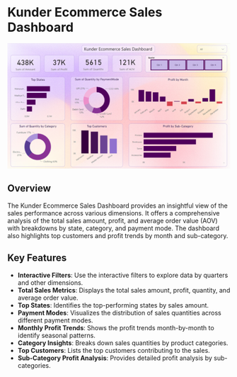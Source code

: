 # Kunder Ecommerce Sales Dashboard

![Kunder Ecommerce Sales Dashboard](./dashboard.png)

## Overview

The Kunder Ecommerce Sales Dashboard provides an insightful view of the sales performance across various dimensions. It offers a comprehensive analysis of the total sales amount, profit, and average order value (AOV) with breakdowns by state, category, and payment mode. The dashboard also highlights top customers and profit trends by month and sub-category.

## Key Features
- **Interactive Filters**: Use the interactive filters to explore data by quarters and other dimensions.
- **Total Sales Metrics**: Displays the total sales amount, profit, quantity, and average order value.
- **Top States**: Identifies the top-performing states by sales amount.
- **Payment Modes**: Visualizes the distribution of sales quantities across different payment modes.
- **Monthly Profit Trends**: Shows the profit trends month-by-month to identify seasonal patterns.
- **Category Insights**: Breaks down sales quantities by product categories.
- **Top Customers**: Lists the top customers contributing to the sales.
- **Sub-Category Profit Analysis**: Provides detailed profit analysis by sub-categories.

